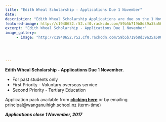 ```yaml
---
title: "Edith Wheal Scholarship - Applications Due 1 November"
date: 
description: "Edith Wheal Scholarship Applications are due on the 1 November 2017..."
featured-image: http://c1940652.r52.cf0.rackcdn.com/59b5b719b8d39a35a5000b0e/Edith-Wheel.jpg
excerpt: "Edith Wheal Scholarship - Applications Due 1 November"
image_gallery:
     - image: "http://c1940652.r52.cf0.rackcdn.com/59b5b719b8d39a35a5000b0e/Edith-Wheel.jpg"
    
    
    
    
---
```


<p><strong>Edith Wheal Scholarship - Applications Due 1 November.</strong></p>
<ul>
<li>For past students only</li>
<li>First Priority - Voluntary overseas service</li>
<li>Second Priority - Tertiary Education</li>
</ul>
<p>Application pack available from <strong><a href="http://www.whanganuihigh.school.nz/news/edith-wheal-scholarship">clicking here</a></strong>&nbsp;or by emailing principal@wanganuihigh.school.nz (term-time)</p>
<p><em><strong>Applications close 1 November, 2017</strong></em></p>

